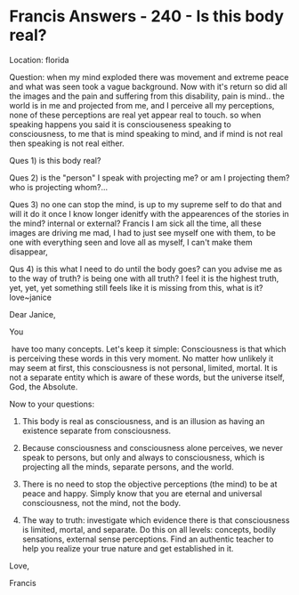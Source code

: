 # Francis Answers - 240 - Is this body real?

Location: florida   

Question: when my mind exploded there was movement and extreme peace and what was seen took a vague background. Now with it's return so did all the images and the pain and suffering from this disability, pain is mind.. the world is in me and projected from me, and I perceive all my perceptions, none of these perceptions are real yet appear real to touch. so when speaking happens you said it is consciouseness speaking to consciousness, to me that is mind speaking to mind, and if mind is not real then speaking is not real either. 

Ques 1) is this body real? 

Ques 2) is the "person" I speak with projecting me? or am I projecting them? who is projecting whom?...

Ques 3) no one can stop the mind, is up to my supreme self to do that and will it do it once I know longer idenitfy with the appearences of the stories in the mind? internal or external? Francis I am sick all the time, all these images are driving me mad, I had to just see myself one with them, to be one with everything seen and love all as myself, I can't make them disappear, 

Qus 4) is this what I need to do until the body goes? can you advise me as to the way of truth? is being one with all truth? I feel it is the highest truth, yet, yet, yet something still feels like it is missing from this, what is it? love~janice

Dear Janice,

You

 have too many concepts. Let's keep it simple: Consciousness is that which is perceiving these words in this very moment. No matter how unlikely it may seem at first, this consciousness is not personal, limited, mortal. It is not a separate entity which is aware of these words, but the universe itself, God, the Absolute. 

Now to your questions:

1. This body is real as consciousness, and is an illusion as having an existence separate from consciousness.

2. Because consciousness and consciousness alone perceives, we never speak to persons, but only and always to consciousness, which is projecting all the minds, separate persons, and the world.

3. There is no need to stop the objective perceptions (the mind) to be at peace and happy. Simply know that you are eternal and universal consciousness, not the mind, not the body.

4. The way to truth: investigate which evidence there is that consciousness is limited, mortal, and separate. Do this on all levels: concepts, bodily sensations, external sense perceptions. Find an authentic teacher to help you realize your true nature and get established in it.

Love,

Francis  

